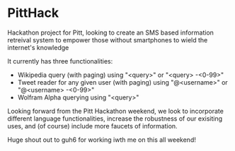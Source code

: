 PittHack
========

Hackathon project for Pitt, looking to create an SMS based information retreival system to empower those without smartphones to wield the internet's knowledge


It currently has three functionalities:
  - Wikipedia query (with paging) using "\<query\>" or "\<query\> -\<0-99\>"
  - Tweet reader for any given user (with paging) using "@\<username\>" or "@\<username\> -\<0-99\>"
  - Wolfram Alpha querying using "\<query\>"
  
  
Looking forward from the Pitt Hackathon weekend, we look to incorporate different language functionalities, increase the robustness of our exisiting uses, and (of course) include more faucets of information.



Huge shout out to guh6 for working iwth me on this all weekend!




